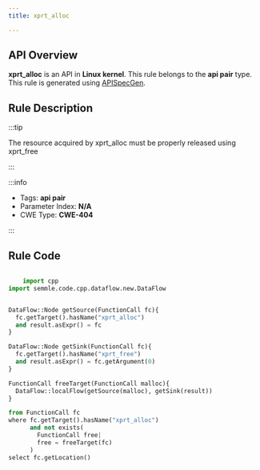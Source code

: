 ```yaml
---
title: xprt_alloc

---
```



## API Overview
**xprt_alloc** is an API in **Linux kernel**. This rule belongs to the **api pair** type. This rule is generated using [APISpecGen](../../tools/APISpecGen).
## Rule Description

:::tip

The resource acquired by xprt_alloc must be properly released using xprt_free

:::

:::info

- Tags: **api pair**
- Parameter Index: **N/A**
- CWE Type: **CWE-404**

:::

## Rule Code
```python

    import cpp
import semmle.code.cpp.dataflow.new.DataFlow


DataFlow::Node getSource(FunctionCall fc){
  fc.getTarget().hasName("xprt_alloc")
  and result.asExpr() = fc
}

DataFlow::Node getSink(FunctionCall fc){
  fc.getTarget().hasName("xprt_free")
  and result.asExpr() = fc.getArgument(0)
}

FunctionCall freeTarget(FunctionCall malloc){
  DataFlow::localFlow(getSource(malloc), getSink(result))
}

from FunctionCall fc
where fc.getTarget().hasName("xprt_alloc")
      and not exists(
        FunctionCall free| 
        free = freeTarget(fc)
      )
select fc.getLocation()

    
```